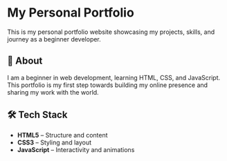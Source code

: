 # My Personal Portfolio

This is my personal portfolio website showcasing my projects, skills, and journey as a beginner developer.

## 🌟 About
I am a beginner in web development, learning HTML, CSS, and JavaScript.  
This portfolio is my first step towards building my online presence and sharing my work with the world.

## 🛠 Tech Stack
- **HTML5** – Structure and content
- **CSS3** – Styling and layout
- **JavaScript** – Interactivity and animations
